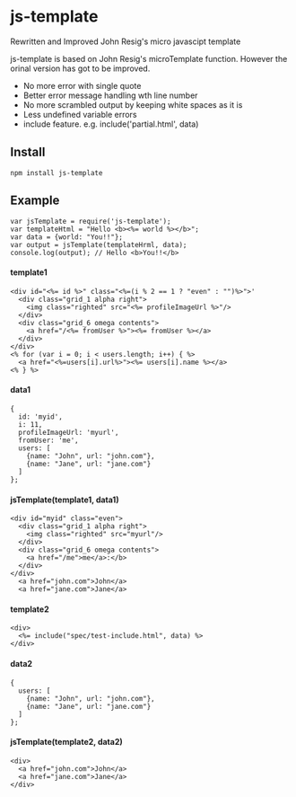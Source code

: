 # js-template
Rewritten and Improved John Resig's micro javascipt template

js-template is based on John Resig's microTemplate function. However the orinal version has got to be improved.

  - No more error with single quote
  - Better error message handling wth line number
  - No more scrambled output by keeping white spaces as it is
  - Less undefined variable errors
  - include feature. e.g. include('partial.html', data)

Install
-------

    npm install js-template

Example
--------

    var jsTemplate = require('js-template');
    var templateHtml = "Hello <b><%= world %></b>";
    var data = {world: "You!!"};
    var output = jsTemplate(templateHrml, data);
    console.log(output); // Hello <b>You!!</b>

#### template1

    <div id="<%= id %>" class="<%=(i % 2 == 1 ? "even" : "")%>">'
      <div class="grid_1 alpha right">
        <img class="righted" src="<%= profileImageUrl %>"/>
      </div>
      <div class="grid_6 omega contents">
        <a href="/<%= fromUser %>"><%= fromUser %></a>
      </div>
    </div>
    <% for (var i = 0; i < users.length; i++) { %>
      <a href="<%=users[i].url%>"><%= users[i].name %></a>
    <% } %>

#### data1

    {
      id: 'myid',
      i: 11,
      profileImageUrl: 'myurl',
      fromUser: 'me',
      users: [
        {name: "John", url: "john.com"},
        {name: "Jane", url: "jane.com"}
      ]
    };

#### jsTemplate(template1, data1)

    <div id="myid" class="even">
      <div class="grid_1 alpha right">
        <img class="righted" src="myurl"/>
      </div>
      <div class="grid_6 omega contents">
        <a href="/me">me</a>:</b>
      </div>
    </div>
      <a href="john.com">John</a>
      <a href="jane.com">Jane</a>

#### template2

    <div>
      <%= include("spec/test-include.html", data) %>
    </div>

#### data2

    {
      users: [
        {name: "John", url: "john.com"},
        {name: "Jane", url: "jane.com"}
      ]
    };

#### jsTemplate(template2, data2)

    <div>
      <a href="john.com">John</a>
      <a href="jane.com">Jane</a>
    </div>
